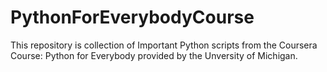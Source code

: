 # PythonForEverybodyCourse
This repository is collection of Important Python scripts from the Coursera Course: Python for Everybody provided by the Unversity of Michigan.

